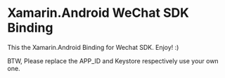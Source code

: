 Xamarin.Android WeChat SDK Binding
=======

This the Xamarin.Android Binding for Wechat SDK.
Enjoy! :)


BTW, Please replace the APP_ID and Keystore respectively use your own one.


